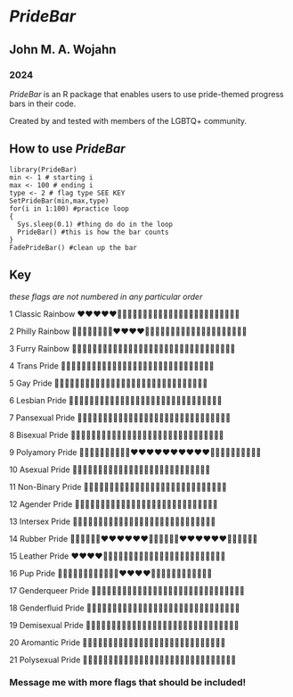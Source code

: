 
# ***PrideBar***

## John M. A. Wojahn

### 2024

*PrideBar* is an R package that enables users to use pride-themed progress bars in their code.

Created by and tested with members of the LGBTQ+ community.

## How to use *PrideBar*

```{r, eval=F}
library(PrideBar)
min <- 1 # starting i
max <- 100 # ending i
type <- 2 # flag type SEE KEY
SetPrideBar(min,max,type) 
for(i in 1:100) #practice loop
{
  Sys.sleep(0.1) #thing do do in the loop
  PrideBar() #this is how the bar counts
}
FadePrideBar() #clean up the bar
```

## Key

*these flags are not numbered in any particular order*

1 Classic Rainbow    ❤️❤️❤️❤️❤️🧡🧡🧡🧡🧡💛💛💛💛💛💚💚💚💚💚💙💙💙💙💙💜💜💜💜

2 Philly Rainbow     🖤🖤🖤🖤🤎🤎🤎🤎❤️❤️❤️❤️🧡🧡🧡🧡💛💛💛💛💚💚💚💚💙💙💙💙💜💜💜💜   

3 Furry Rainbow      🦨🦨🦨🦨🐗🐗🐗🐗🦑🦑🦑🦑🦊🦊🦊🦊🐯🐯🐯🐯🐲🐲🐲🐲🐳🐳🐳🐳🦄🦄🦄🦄   

4 Trans Pride        💙💙💙💙💙💙🩷🩷🩷🩷🩷🩷🤍🤍🤍🤍🤍🤍🩷🩷🩷🩷🩷🩷💙💙💙💙💙💙   

5 Gay Pride          💚💚💚💚💚💚💙💙💙💙💙💙🤍🤍🤍🤍🤍🤍💙💙💙💙💙💙💚💚💚💚💚💚   

6 Lesbian Pride      🧡🧡🧡🧡🧡🧡🧡🧡🧡🧡🤍🤍🤍🤍🤍🤍🤍🤍🤍🤍🩷🩷🩷🩷🩷🩷🩷🩷🩷🩷   

7 Pansexual Pride    🩷🩷🩷🩷🩷🩷🩷🩷🩷🩷💛💛💛💛💛💛💛💛💛💛💙💙💙💙💙💙💙💙💙💙   

8 Bisexual Pride     🩷🩷🩷🩷🩷🩷🩷🩷🩷🩷💜💜💜💜💜💜💜💜💜💜💙💙💙💙💙💙💙💙💙💙   

9 Polyamory Pride    💙💙💙💙💙💙💙💙💙💙❤️❤️❤️❤️❤️❤️❤️❤️❤️❤️🖤🖤🖤🖤🖤🖤🖤🖤🖤🖤   

10 Asexual Pride     🖤🖤🖤🖤🖤🖤🩶🩶🩶🩶🩶🩶🩶🤍🤍🤍🤍🤍🤍🤍💜💜💜💜💜💜💜   

11 Non-Binary Pride  💛💛💛💛💛💛💛🤍🤍🤍🤍🤍🤍🤍💜💜💜💜💜💜💜🖤🖤🖤🖤🖤🖤🖤   

12 Agender Pride     🖤🖤🖤🖤🩶🩶🩶🩶🤍🤍🤍🤍💚💚💚💚🤍🤍🤍🤍🩶🩶🩶🩶🖤🖤🖤🖤   

13 Intersex Pride    💛💛💛💛💛💛💛💛💜💜💜💜💛💛💛💛💜💜💜💜💛💛💛💛💛💛💛💛   

14 Rubber Pride      🖤🖤🖤🖤🖤🖤❤️❤️❤️❤️❤️❤️💛💛💛💛💛💛❤️❤️❤️❤️❤️❤️🖤🖤🖤🖤🖤🖤   

15 Leather Pride     ❤️❤️❤️❤️💙💙💙💙🖤🖤🖤🖤🤍🤍🤍🤍🖤🖤🖤🖤💙💙💙💙🖤🖤🖤🖤   

16 Pup Pride         🖤🖤🖤🖤💙💙💙💙🖤🖤🖤🖤❤️❤️❤️❤️🖤🖤🖤🖤💙💙💙💙🖤🖤🖤🖤   

17 Genderqueer Pride 💜💜💜💜💜💜💜💜💜💜🤍🤍🤍🤍🤍🤍🤍🤍🤍🤍💚💚💚💚💚💚💚💚💚💚   

18 Genderfluid Pride 🩷🩷🩷🩷🩷🩷🤍🤍🤍🤍🤍🤍💜💜💜💜💜💜🖤🖤🖤🖤🖤🖤💙💙💙💙💙💙   

19 Demisexual Pride  🖤🖤🖤🖤🖤🖤🖤🖤🖤🖤🖤🖤🤍🤍🤍🤍🤍🤍💜💜💜💜💜💜🩶🩶🩶🩶🩶🩶   

20 Aromantic Pride   💚💚💚💚💚💚💚🤍🤍🤍🤍🤍🤍🤍🩶🩶🩶🩶🩶🩶🩶🖤🖤🖤🖤🖤🖤🖤   

21 Polysexual Pride  🩷🩷🩷🩷🩷🩷🩷🩷🩷🩷💚💚💚💚💚💚💚💚💚💚💙💙💙💙💙💙💙💙💙💙   

### Message me with more flags that should be included!


